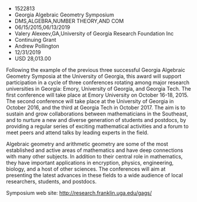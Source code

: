 
* 1522813
* Georgia Algebraic Geometry Symposium
* DMS,ALGEBRA,NUMBER THEORY,AND COM
* 06/15/2015,06/13/2019
* Valery Alexeev,GA,University of Georgia Research Foundation Inc
* Continuing Grant
* Andrew Pollington
* 12/31/2019
* USD 28,013.00

Following the example of the previous three successful Georgia Algebraic
Geometry Symposia at the University of Georgia, this award will support
participation in a cycle of three conferences rotating among major research
universities in Georgia: Emory, University of Georgia, and Georgia Tech. The
first conference will take place at Emory University on October 16-18, 2015. The
second conference will take place at the University of Georgia in October 2016,
and the third at Georgia Tech in October 2017. The aim is to sustain and grow
collaborations between mathematicians in the Southeast, and to nurture a new and
diverse generation of students and postdocs, by providing a regular series of
exciting mathematical activities and a forum to meet peers and attend talks by
leading experts in the field.

Algebraic geometry and arithmetic geometry are some of the most established and
active areas of mathematics and have deep connections with many other subjects.
In addition to their central role in mathematics, they have important
applications in encryption, physics, engineering, biology, and a host of other
sciences. The conferences will aim at presenting the latest advances in these
fields to a wide audience of local researchers, students, and postdocs.

Symposium web site: http://research.franklin.uga.edu/gags/
